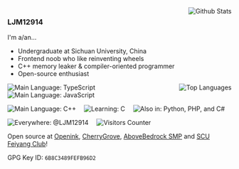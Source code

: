 <img align="right" src="https://github-readme-stats-one-bice.vercel.app/api?username=ljm12914&theme=dark&show_icons=true&include_all_commits=true&count_private=true" alt="Github Stats" />

### LJM12914

I'm a/an...

- Undergraduate at Sichuan University, China
- Frontend noob who like reinventing wheels
- C++ memory leaker & compiler-oriented programmer
- Open-source enthusiast

<img align="right" src="https://github-readme-stats-one-bice.vercel.app/api/top-langs/?username=ljm12914&layout=compact&hide=Batchfile,PHP,C&langs_count=5&theme=dark&role=OWNER,ORGANIZATION_MEMBER,COLLABORATOR" alt="Top Languages" />
  
![Main Language: TypeScript](https://img.shields.io/badge/Main%20Language-TypeScript-blue.svg)&emsp;
![Main Language: JavaScript](https://img.shields.io/badge/Main%20Language-JavaScript-yellow.svg)

![Main Language: C++](https://img.shields.io/badge/Main%20Language-C++-purple.svg)&emsp;
![Learning: C](https://img.shields.io/badge/Learning-C-red.svg)&emsp;
![Also in: Python, PHP, and C#](https://img.shields.io/badge/Also%20in-Python,%20PHP,%20C%23-501282.svg)

![Everywhere: @LJM12914](https://img.shields.io/badge/Everywhere%20@LJM12914-blue?style=flat-square)&emsp;
![Visitors Counter](https://views.whatilearened.today/views/github/ljm12914/views.svg)

Open source at [Openink](https://github.com/openink), [CherryGrove](https://github.com/cherry-grove), [AboveBedrock SMP](https://github.com/abovebedrock) and [SCU Feiyang Club](https://github.com/fyscu)!

GPG Key ID: `6B8C3489FEFB96D2`
